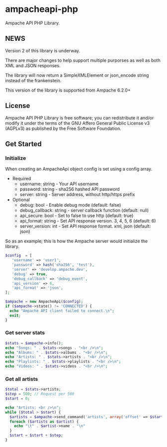 # ampacheapi-php

Ampache API PHP Library.

## NEWS

Version 2 of this library is underway.

There are major changes to help support multiple purporses as well as both XML and JSON responses.

The library will now return a SimpleXMLElement or json_encode string instead of the frankenstein.

This version of the library is supported from Ampache 6.2.0+

## License

Ampache API PHP Library is free software; you can redistribute it and/or modify it under the terms of the GNU Affero General Public License v3 (AGPLv3) as published by the Free Software Foundation.

## Get Started

### Initialize

When creating an AmpacheApi object config is set using a config array.

* Required
  * username: string - Your API username
  * password: string - sha256 hashed API password
  * server: string - Server address, without http/https prefix
* Optional
  * debug: bool - Enable debug mode (default: false)
  * debug_callback: string - server callback function (default: null)
  * api_secure: bool - Set to false to use http (default: true)
  * api_format: string - Set API response version. 3, 4, 5, 6 (default: 6)
  * server_version: int - Set API response format. xml, json (default: json)

So as an example; this is how the Ampache server would initialize the library.

```php
$config  = [
   'username' => 'user1',
   'password' => hash('sha256', 'test'),
   'server' => 'develop.ampache.dev',
   'debug' => true,
   'debug_callback' => 'debug_event',
   'api_version' => 6,
   'api_format' => 'json',
];

$ampache = new AmpacheApi($config);
if ($ampache->state() != 'CONNECTED') {
  echo "Ampache API client failed to connect.\n";
  exit;
}
```

### Get server stats

```php
$stats = $ampache->info();
echo "Songs: " . $stats->songs . "<br />\n";
echo "Albums: " . $stats->albums . "<br />\n";
echo "Artists: " . $stats->artists . "<br />\n";
echo "Playlists: " . $stats->playlists . "<br />\n";
echo "Videos: " . $stats->videos . "<br />\n";
```

### Get all artists

```php
$total = $stats->artists;
$step = 500; // Request per 500
$start = 0;

echo "Artists: <br />\n";
while ($total > $start) {
  $artists = $ampache->send_command('artists', array('offset' => $start, 'limit' => $step));
  foreach ($artists as $artist) {
    echo "\t" . $artist->name . "\n"
  }
  $start = $start + $step;
}
```

